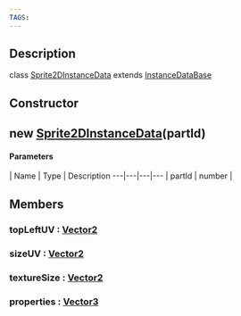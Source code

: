 ```yaml
---
TAGS:
---
```

## Description

class [Sprite2DInstanceData](/classes/2.4/Sprite2DInstanceData) extends [InstanceDataBase](/classes/2.4/InstanceDataBase)



## Constructor

## new [Sprite2DInstanceData](/classes/2.4/Sprite2DInstanceData)(partId)



#### Parameters
 | Name | Type | Description
---|---|---|---
 | partId | number | 

## Members

### topLeftUV : [Vector2](/classes/2.4/Vector2)



### sizeUV : [Vector2](/classes/2.4/Vector2)



### textureSize : [Vector2](/classes/2.4/Vector2)



### properties : [Vector3](/classes/2.4/Vector3)



